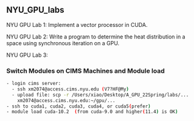 ## NYU_GPU_labs


NYU GPU Lab 1: Implement a vector processor in CUDA.


NYU GPU Lab 2: Write a program to determine the heat distribution in a space using synchronous iteration on a GPU.


NYU GPU Lab 3:


### Switch Modules on CIMS Machines and Module load
```bash
- login cims server:
  - ssh xm2074@access.cims.nyu.edu (V7?HF@My)
  - upload file: scp -r /Users/xiao/Desktop/A_GPU_22Spring/labs/...
    xm2074@access.cims.nyu.edu:~/gpu/...
- ssh to cuda1, cuda2, cuda3, cuda4, or cuda5(prefer)
- module load cuda-10.2  (from cuda-9.0 and higher(11.4) is OK)
```